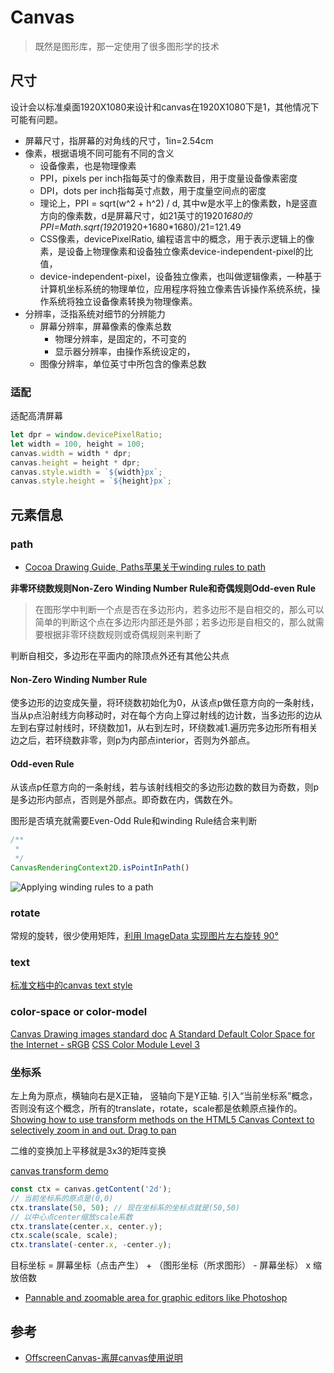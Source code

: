 # Canvas

> 既然是图形库，那一定使用了很多图形学的技术

## 尺寸

设计会以标准桌面1920X1080来设计和canvas在1920X1080下是1，其他情况下可能有问题。

- 屏幕尺寸，指屏幕的对角线的尺寸，1in=2.54cm
- 像素，根据语境不同可能有不同的含义
    - 设备像素，也是物理像素
    - PPI，pixels per inch指每英寸的像素数目，用于度量设备像素密度
    - DPI，dots per inch指每英寸点数，用于度量空间点的密度
    - 理论上，PPI = sqrt(w^2 + h^2) / d, 其中w是水平上的像素数，h是竖直方向的像素数，d是屏幕尺寸，如21英寸的1920*1680的PPI=Math.sqrt(1920*1920+1680*1680)/21=121.49
    - CSS像素，devicePixelRatio, 编程语言中的概念，用于表示逻辑上的像素，是设备上物理像素和设备独立像素device-independent-pixel的比值，
    - device-independent-pixel，设备独立像素，也叫做逻辑像素，一种基于计算机坐标系统的物理单位，应用程序将独立像素告诉操作系统系统，操作系统将独立设备像素转换为物理像素。
- 分辨率，泛指系统对细节的分辨能力
    - 屏幕分辨率，屏幕像素的像素总数
        - 物理分辨率，是固定的，不可变的
        - 显示器分辨率，由操作系统设定的，
    - 图像分辨率，单位英寸中所包含的像素总数

### 适配
适配高清屏幕
```js
let dpr = window.devicePixelRatio;
let width = 100, height = 100;
canvas.width = width * dpr;
canvas.height = height * dpr;
canvas.style.width = `${width}px`;
canvas.style.height = `${height}px`;
```


## 元素信息

### path

- [Cocoa Drawing Guide, Paths苹果关于winding rules to path](https://developer.apple.com/library/archive/documentation/Cocoa/Conceptual/CocoaDrawingGuide/Paths/Paths.html)

**非零环绕数规则Non-Zero Winding Number Rule和奇偶规则Odd-even Rule**

> 在图形学中判断一个点是否在多边形内，若多边形不是自相交的，那么可以简单的判断这个点在多边形内部还是外部；若多边形是自相交的，那么就需要根据非零环绕数规则或奇偶规则来判断了

判断自相交，多边形在平面内的除顶点外还有其他公共点

#### Non-Zero Winding Number Rule
使多边形的边变成矢量，将环绕数初始化为0，从该点p做任意方向的一条射线，当从p点沿射线方向移动时，对在每个方向上穿过射线的边计数，当多边形的边从左到右穿过射线时，环绕数加1，从右到左时，环绕数减1.遍历完多边形所有相关边之后，若环绕数非零，则p为内部点interior，否则为外部点。

#### Odd-even Rule
从该点p任意方向的一条射线，若与该射线相交的多边形边数的数目为奇数，则p是多边形内部点，否则是外部点。即奇数在内，偶数在外。

图形是否填充就需要Even-Odd Rule和winding Rule结合来判断
```js
/**
 * 
 */
CanvasRenderingContext2D.isPointInPath()
```
![Applying winding rules to a path](https://developer.apple.com/library/archive/documentation/Cocoa/Conceptual/CocoaDrawingGuide/Art/winding_path_crossing_2x.png)

### rotate 

常规的旋转，很少使用矩阵，[利用 ImageData 实现图片左右旋转 90°](https://blog.csdn.net/frgod/article/details/106055830)

### text

[标准文档中的canvas text style](https://html.spec.whatwg.org/multipage/canvas.html#text-styles)

### color-space or color-model

[Canvas Drawing images standard doc](https://html.spec.whatwg.org/multipage/canvas.html#drawing-images)
[A Standard Default Color Space for the Internet - sRGB](https://www.w3.org/Graphics/Color/sRGB.html)
[CSS Color Module Level 3](https://www.w3.org/TR/css-color-3/#rgb-color)

### 坐标系

左上角为原点，横轴向右是X正轴， 竖轴向下是Y正轴. 引入“当前坐标系”概念，否则没有这个概念，所有的translate，rotate，scale都是依赖原点操作的。
[Showing how to use transform methods on the HTML5 Canvas Context to selectively zoom in and out. Drag to pan](http://phrogz.net/tmp/canvas_zoom_to_cursor.html)

二维的变换加上平移就是3x3的矩阵变换

[canvas transform demo](https://playcode.io/1820156)

```js
const ctx = canvas.getContent('2d');
// 当前坐标系的原点是(0,0)
ctx.translate(50, 50); // 现在坐标系的坐标点就是(50,50)
// 以中心点center缩放scale系数
ctx.translate(center.x, center.y);
ctx.scale(scale, scale);
ctx.translate(-center.x, -center.y);
```

目标坐标 = 屏幕坐标（点击产生） + （图形坐标（所求图形） - 屏幕坐标） x 缩放倍数

- [Pannable and zoomable area for graphic editors like Photoshop ](https://github.com/rokobuljan/zoompan)

## 参考

- [OffscreenCanvas-离屏canvas使用说明](https://zhuanlan.zhihu.com/p/100375855)